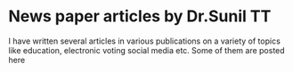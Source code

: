 # News paper articles by Dr.Sunil TT
I have written several articles in various publications on a variety of topics like education, electronic voting social media etc. Some of them are posted here 

